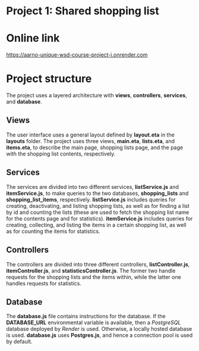 # Project 1: Shared shopping list

# Online link 
https://aarno-unique-wsd-course-project-i.onrender.com

# Project structure
The project uses a layered architecture with **views**, **controllers**, **services**, and **database**. 

## Views 
The user interface uses a general layout defined by **layout.eta** in the **layouts** folder. The project uses three views, **main.eta**, **lists.eta**, and **items.eta**, to describe the main page, shopping lists page, and the page with the shopping list contents, respectively. 

## Services
The services are divided into two different services, **listService.js** and **itemService.js**, to make queries to the two databases, **shopping_lists** and **shopping_list_items**, respectively. **listService.js** includes queries for creating, deactivating, and listing shopping lists, as well as for finding a list by id and counting the lists (these are used to fetch the shopping list name for the contents page and for statistics). **itemService.js** includes queries for creating, collecting, and listing the items in a certain shopping list, as well as for counting the items for statistics.

## Controllers 
The controllers are divided into three different controllers, **listController.js**, **itemController.js**, and **statisticsController.js**. The former two handle requests for the shopping lists and the items within, while the latter one handles requests for statistics.

## Database
The **database.js** file contains instructions for the database. If the **DATABASE_URL** environmental variable is available, then a _PostgreSQL_ database deployed by _Render_ is used. Otherwise, a locally hosted database is used. **database.js** uses **Postgres.js**, and hence a connection pool is used by default.